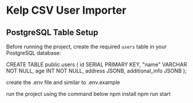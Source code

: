 # Kelp CSV User Importer

## PostgreSQL Table Setup

Before running the project, create the required `users` table in your PostgreSQL database:

CREATE TABLE public.users (
  id SERIAL PRIMARY KEY,
  "name" VARCHAR NOT NULL,
  age INT NOT NULL,
  address JSONB,
  additional_info JSONB
);


create the .env file and similar to .env.example

run the project using the command below
npm install
npm run start